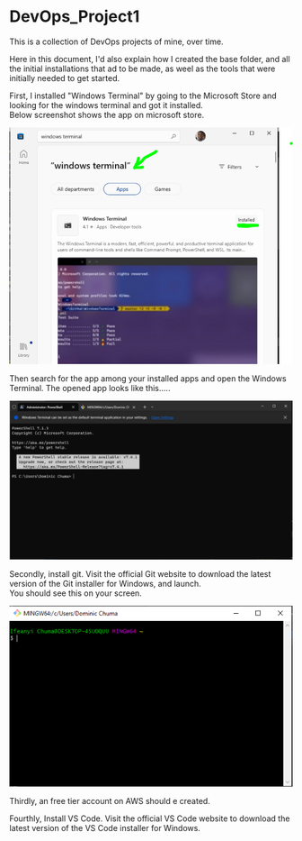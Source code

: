 # DevOps_Project1
  
This is a collection of DevOps projects of mine, over time.

Here in this document, I'd also explain how I created the base folder, and all the initial installations that ad to be made, as weel as the tools that were initially needed to get started.

First, I installed "Windows Terminal" by going to the Microsoft Store and looking for the windows terminal and got it installed.  
Below screenshot shows the app on microsoft store.

![The windows Terminal installation!](./Z_initial_images/Windows_Termional_Installation.PNG "Microsoft Store")

Then search for the app among your installed apps and open the Windows Terminal. The opened app looks like this.....

![The windows Terminal itself!](./Z_initial_images/The_terminal.PNG "The app")

Secondly, install git. Visit the official Git website to download the latest version of the Git installer for Windows, and launch.  
You should see this on your screen.

![The Git_Bash itself!](./Z_initial_images/Git_launch.PNG "The app")  

Thirdly, an free tier account on AWS should e created.

Fourthly, Install VS Code. Visit the official VS Code website to download the latest version of the VS Code installer for Windows.

